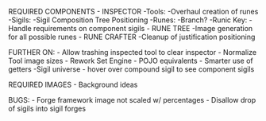 REQUIRED COMPONENTS
	- INSPECTOR
		-Tools:
			-Overhaul creation of runes
		-Sigils:
			-Sigil Composition Tree Positioning
		-Runes:
			-Branch?
		-Runic Key:
			-Handle requirements on component sigils
	- RUNE TREE
		-Image generation for all possible runes
	- RUNE CRAFTER
		-Cleanup of justification positioning		


FURTHER ON:
	- Allow trashing inspected tool to clear inspector
	- Normalize Tool image sizes
	- Rework Set Engine
		- POJO equivalents
		- Smarter use of getters
	-Sigil universe - hover over compound sigil to see component sigils

REQUIRED IMAGES
	- Background ideas

BUGS:
	- Forge framework image not scaled w/ percentages
	- Disallow drop of sigils into sigil forges